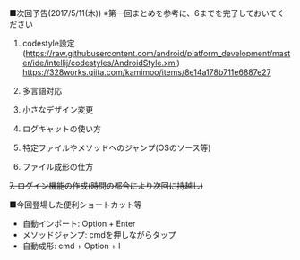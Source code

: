 ■次回予告(2017/5/11(木))
※第一回まとめを参考に、6までを完了しておいてください

1. codestyle設定(https://raw.githubusercontent.com/android/platform_development/master/ide/intellij/codestyles/AndroidStyle.xml) https://328works.qiita.com/kamimoo/items/8e14a178b711e6887e27
    
2. 多言語対応

3. 小さなデザイン変更
    
4. ログキャットの使い方
    
5. 特定ファイルやメソッドへのジャンプ(OSのソース等)

6. ファイル成形の仕方

~~7. ログイン機能の作成(時間の都合により次回に持越し)~~

■今回登場した便利ショートカット等
- 自動インポート: Option + Enter
- メソッドジャンプ: cmdを押しながらタップ
- 自動成形: cmd + Option + l
